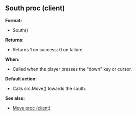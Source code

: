 ## South proc (client)

**Format:**
+   South()
<!-- -->
**Returns:**
+   Returns 1 on success; 0 on failure.
<!-- -->
**When:**
+   Called when the player presses the \"down\" key or cursor.
<!-- -->
**Default action:**
+   Calls src.Move() towards the south.

**See also:**
+   [Move proc (client)](/ref/client/proc/Move.md) <!-- -->